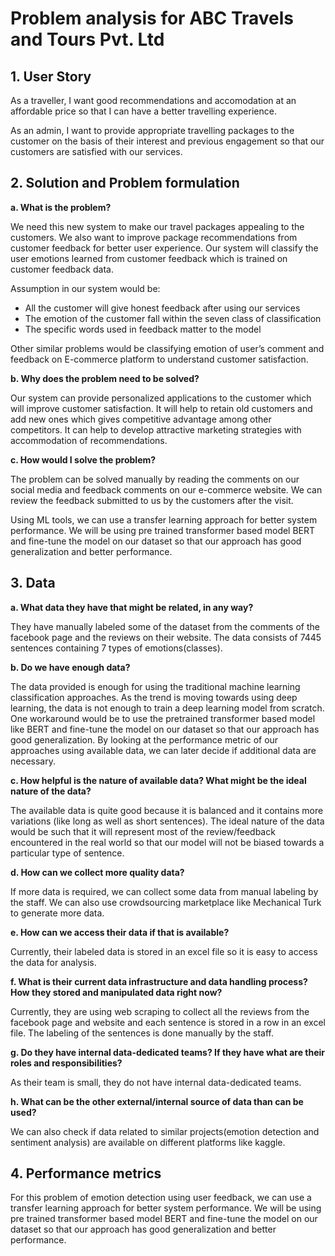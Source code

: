 # Problem analysis for ABC Travels and Tours Pvt. Ltd

## 1. User Story

As a traveller, I want good recommendations and accomodation at an affordable price so that I can have a better travelling experience.

As an admin, I want to provide appropriate travelling packages to the customer on the basis of their interest and previous engagement so that our customers are satisfied with our services.


## 2. Solution and Problem formulation

   **a. What is the problem?**

We need this new system to make our travel packages appealing to the customers. We also want to improve package recommendations from customer feedback for better user experience. Our system will classify the user emotions learned from customer feedback which is trained on customer feedback data. 

Assumption in our system would be:

- All the customer will give honest feedback after using our services 
- The emotion of the customer fall within the seven class of classification
- The specific words used in feedback matter to the model

Other similar problems would be classifying emotion of user’s comment and feedback on 
	E-commerce platform to understand customer satisfaction.

**b. Why does the problem need to be solved?**

Our system can provide personalized applications to the customer which will improve customer satisfaction. It will help to retain old customers and add new ones which gives competitive advantage among other competitors. It can help to develop attractive marketing strategies with accommodation of recommendations.

**c. How would I solve the problem?**

The problem can be solved manually by reading the comments on our social media and feedback comments on our e-commerce website. We can review the feedback submitted to us by the customers after the visit.

Using ML tools, we can use a transfer learning approach for better system performance. We will be using pre trained transformer based model BERT and fine-tune the model on our dataset so that our approach has good generalization and better performance.


## 3. Data

   **a. What data they have that might be related, in any way?**

   They have manually labeled some of the dataset from the comments of the facebook page and the reviews on their website. The data consists of 7445 sentences containing 7 types of emotions(classes).
    

	
**b. Do we have enough data?**

The data provided is enough for using the traditional machine learning classification approaches. As the trend is moving towards using deep learning, the data is not enough to train a deep learning model from scratch. One workaround would be to use the pretrained transformer based model like BERT and fine-tune the model on our dataset so that our approach has good generalization. By looking at the performance metric of our approaches using available data, we can later decide if additional data are necessary. 

 **c. How helpful is the nature of available data? What might be the ideal nature of the data?**

The available data is quite good because it is balanced and it contains more variations (like long as well as short sentences). The ideal nature of the data would be such that it will represent most of the review/feedback encountered in the real world so that our model will not be biased towards a particular type of sentence.

**d. How can we collect more quality data?**

If more data is required, we can collect some data from manual labeling by the staff. We can also use crowdsourcing marketplace like Mechanical Turk to generate more data. 

**e. How can we access their data if that is available?**

Currently, their labeled data is stored in an excel file so it is easy to access the data for analysis. 

**f. What is their current data infrastructure and data handling process? How they stored and manipulated data right now?**

Currently, they are using web scraping to collect all the reviews from the facebook page and website and each sentence is stored in a row in an excel file. The labeling of the sentences is done manually by the staff.

**g. Do they have internal data-dedicated teams? If they have what are their roles and responsibilities?**

As their team is small, they do not have internal data-dedicated teams.

**h. What can be the other external/internal source of data than can be used?**

We can also check if data related to similar projects(emotion detection and sentiment analysis) are available on different platforms like kaggle.

## 4. Performance metrics

For this problem of emotion detection using user feedback, we can use a transfer learning approach for better system performance. We will be using pre trained transformer based model BERT and fine-tune the model on our dataset so that our approach has good generalization and better performance.
